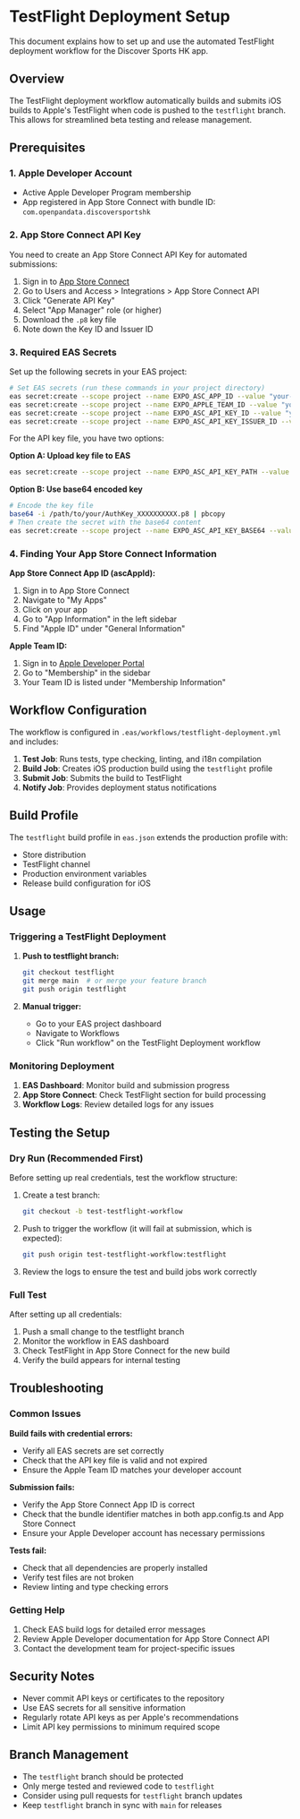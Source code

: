 # TestFlight Deployment Setup

This document explains how to set up and use the automated TestFlight deployment workflow for the Discover Sports HK app.

## Overview

The TestFlight deployment workflow automatically builds and submits iOS builds to Apple's TestFlight when code is pushed to the `testflight` branch. This allows for streamlined beta testing and release management.

## Prerequisites

### 1. Apple Developer Account
- Active Apple Developer Program membership
- App registered in App Store Connect with bundle ID: `com.openpandata.discoversportshk`

### 2. App Store Connect API Key
You need to create an App Store Connect API Key for automated submissions:

1. Sign in to [App Store Connect](https://appstoreconnect.apple.com)
2. Go to Users and Access > Integrations > App Store Connect API
3. Click "Generate API Key"
4. Select "App Manager" role (or higher)
5. Download the `.p8` key file
6. Note down the Key ID and Issuer ID

### 3. Required EAS Secrets

Set up the following secrets in your EAS project:

```bash
# Set EAS secrets (run these commands in your project directory)
eas secret:create --scope project --name EXPO_ASC_APP_ID --value "your-app-store-connect-app-id"
eas secret:create --scope project --name EXPO_APPLE_TEAM_ID --value "your-apple-team-id"
eas secret:create --scope project --name EXPO_ASC_API_KEY_ID --value "your-api-key-id"
eas secret:create --scope project --name EXPO_ASC_API_KEY_ISSUER_ID --value "your-issuer-id"
```

For the API key file, you have two options:

**Option A: Upload key file to EAS**
```bash
eas secret:create --scope project --name EXPO_ASC_API_KEY_PATH --value "$(cat /path/to/your/AuthKey_XXXXXXXXXX.p8)"
```

**Option B: Use base64 encoded key**
```bash
# Encode the key file
base64 -i /path/to/your/AuthKey_XXXXXXXXXX.p8 | pbcopy
# Then create the secret with the base64 content
eas secret:create --scope project --name EXPO_ASC_API_KEY_BASE64 --value "paste-base64-content-here"
```

### 4. Finding Your App Store Connect Information

**App Store Connect App ID (ascAppId):**
1. Sign in to App Store Connect
2. Navigate to "My Apps"
3. Click on your app
4. Go to "App Information" in the left sidebar
5. Find "Apple ID" under "General Information"

**Apple Team ID:**
1. Sign in to [Apple Developer Portal](https://developer.apple.com)
2. Go to "Membership" in the sidebar
3. Your Team ID is listed under "Membership Information"

## Workflow Configuration

The workflow is configured in `.eas/workflows/testflight-deployment.yml` and includes:

1. **Test Job**: Runs tests, type checking, linting, and i18n compilation
2. **Build Job**: Creates iOS production build using the `testflight` profile
3. **Submit Job**: Submits the build to TestFlight
4. **Notify Job**: Provides deployment status notifications

## Build Profile

The `testflight` build profile in `eas.json` extends the production profile with:
- Store distribution
- TestFlight channel
- Production environment variables
- Release build configuration for iOS

## Usage

### Triggering a TestFlight Deployment

1. **Push to testflight branch:**
   ```bash
   git checkout testflight
   git merge main  # or merge your feature branch
   git push origin testflight
   ```

2. **Manual trigger:**
   - Go to your EAS project dashboard
   - Navigate to Workflows
   - Click "Run workflow" on the TestFlight Deployment workflow

### Monitoring Deployment

1. **EAS Dashboard**: Monitor build and submission progress
2. **App Store Connect**: Check TestFlight section for build processing
3. **Workflow Logs**: Review detailed logs for any issues

## Testing the Setup

### Dry Run (Recommended First)

Before setting up real credentials, test the workflow structure:

1. Create a test branch:
   ```bash
   git checkout -b test-testflight-workflow
   ```

2. Push to trigger the workflow (it will fail at submission, which is expected):
   ```bash
   git push origin test-testflight-workflow:testflight
   ```

3. Review the logs to ensure the test and build jobs work correctly

### Full Test

After setting up all credentials:

1. Push a small change to the testflight branch
2. Monitor the workflow in EAS dashboard
3. Check TestFlight in App Store Connect for the new build
4. Verify the build appears for internal testing

## Troubleshooting

### Common Issues

**Build fails with credential errors:**
- Verify all EAS secrets are set correctly
- Check that the API key file is valid and not expired
- Ensure the Apple Team ID matches your developer account

**Submission fails:**
- Verify the App Store Connect App ID is correct
- Check that the bundle identifier matches in both app.config.ts and App Store Connect
- Ensure your Apple Developer account has necessary permissions

**Tests fail:**
- Check that all dependencies are properly installed
- Verify test files are not broken
- Review linting and type checking errors

### Getting Help

1. Check EAS build logs for detailed error messages
2. Review Apple Developer documentation for App Store Connect API
3. Contact the development team for project-specific issues

## Security Notes

- Never commit API keys or certificates to the repository
- Use EAS secrets for all sensitive information
- Regularly rotate API keys as per Apple's recommendations
- Limit API key permissions to minimum required scope

## Branch Management

- The `testflight` branch should be protected
- Only merge tested and reviewed code to `testflight`
- Consider using pull requests for `testflight` branch updates
- Keep `testflight` branch in sync with `main` for releases
